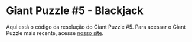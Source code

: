 # Giant Puzzle #5 - Blackjack

Aqui está o código da resolução do Giant Puzzle #5. Para acessar o Giant Puzzle mais recente, acesse [nosso site](gscap.com.br/puzzle).
